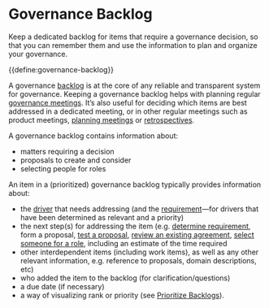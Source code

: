 # Governance Backlog

<summary>
Keep a dedicated backlog for items that require a governance decision, so that you can remember them and use the information to plan and organize your governance.
</summary>

{{define:governance-backlog}}

A governance [backlog](glossary:backlog) is at the core of any reliable and transparent system for governance. Keeping a governance backlog helps with planning regular [governance meetings](https://patterns.sociocracy30.org/governance-meeting.html). It’s also useful for deciding which items are best addressed in a dedicated meeting, or in other regular meetings such as product meetings, [planning meetings](https://patterns.sociocracy30.org/planning-and-review-meetings.html) or [retrospectives](https://patterns.sociocracy30.org/retrospective.html).

A governance backlog contains information about:

-   matters requiring a decision
-   proposals to create and consider
-   selecting people for roles

An item in a (prioritized) governance backlog typically provides information about: 

- the [driver](glossary:organizational-driver) that needs addressing (and the [requirement](glossary:requirement)—for drivers that have been determined as relevant and a priority)
- the next step(s) for addressing the item (e.g. [determine requirement](https://patterns.sociocracy30.org/determine-requirements.html), form a proposal, [test a proposal](https://patterns.sociocracy30.org/consent-decision-making.html), [review an existing agreement](https://patterns.sociocracy30.org/evaluate-and-evolve-agreements.html), [select someone for a role](https://patterns.sociocracy30.org/role-selection.html), including an estimate of the time required
- other interdependent items (including work items), as well as any other relevant information, e.g. reference to proposals, domain descriptions, etc)
- who added the item to the backlog (for clarification/questions)
- a due date (if necessary)
- a way of visualizing rank or priority (see [Prioritize Backlogs](https://patterns.sociocracy30.org/prioritize-backlogs.html)).

